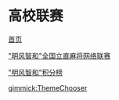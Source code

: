 # 高校联赛

[首页](index.md)

["明风智和"全国立直麻将网络联赛](hnfy.md)

["明风智和"积分榜](pt.md)

[gimmick:ThemeChooser](THEME)
